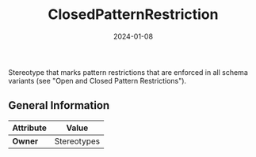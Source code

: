 ﻿---
title: ClosedPatternRestriction
toc: false
type: specs
date: "2024-01-08"
draft: false
specification: VEC
version: 2.1.0
documentType: "Recommendation"
elementType: Class
classes:
  - ClosedPatternRestriction
menu_name: vec-2.1.0
---
Stereotype that marks pattern restrictions that are enforced in all schema variants (see &quot;Open&#160;and Closed Pattern Restrictions&quot;).

## General Information

| Attribute               | Value |
|-------------------------|-------|
| **Owner**               | Stereotypes |
